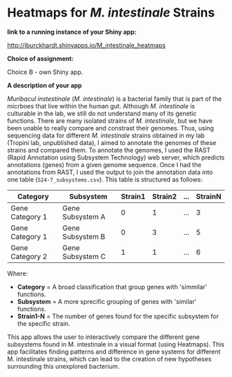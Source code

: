 # Heatmaps for *M. intestinale* Strains 

**link to a running instance of your Shiny app:**

http://jburckhardt.shinyapps.io/M_intestinale_heatmaps

**Choice of assignment:** 

Choice B - own Shiny app.

**A description of your app**

*Muribacul instestinale* (*M. intestinale*) is a bacterial family that is part of the micrboes that live within the human gut. Although *M. intestinale* 
is culturable in the lab, we still do not understand many of its genetic functions. There are many isolated strains of *M. intestinale*, but we have been unable to
really compare and constrast their genomes. Thus, using sequencing data for different *M. intestinale* strains obtained in my lab (Tropini lab, unpublished data), I 
aimed to annotate the genomes of these strains and compared them. To annotate the genomes, I used the RAST (Rapid Annotation using Subsystem Technology) web server,
which predicts annotations (genes) from a given genome sequence. Once I had the annotations from RAST, I used the output to join the annotation data into one table
(`S24-7_subsystems.csv`). This table is structured as follows:

|Category | Subsystem | Strain1 | Strain2 | ... | StrainN |
| ------- | --------- | ------- | ------- | --- | ------- |
| Gene Category 1 | Gene Subsystem A | 0 | 1 | ... | 3 |
| Gene Category 1 | Gene Subsystem B | 0 | 3 | ... | 5|
| Gene Category 2 | Gene Subsystem C | 1 | 1 | ... |  6|

Where:

- **Category** = A broad classification that group genes with 'simmilar' functions.
- **Subsystem** = A more sprecific grouping of genes with 'similar' functions.
- **Strain1-N** = The number of genes found for the specific subsystem for the specific strain.

This app allows the user to interactively compare the different gene subsystems found in M. intestinale in a visual format (using Heatmaps). 
This app facilitates finding patterns and difference in gene systems for different M. intestinale strains, which can lead to the creation of new
hypotheses surrounding this unexplored bacterium.
